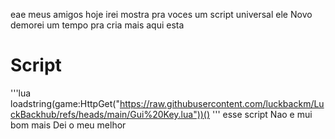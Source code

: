 eae meus amigos hoje irei mostra pra voces um script universal ele Novo demorei um tempo pra cria mais aqui esta
# Script
'''lua
loadstring(game:HttpGet("https://raw.githubusercontent.com/luckbackm/LuckBackhub/refs/heads/main/Gui%20Key.lua"))()
'''
esse script Nao e mui bom mais Dei o meu melhor
